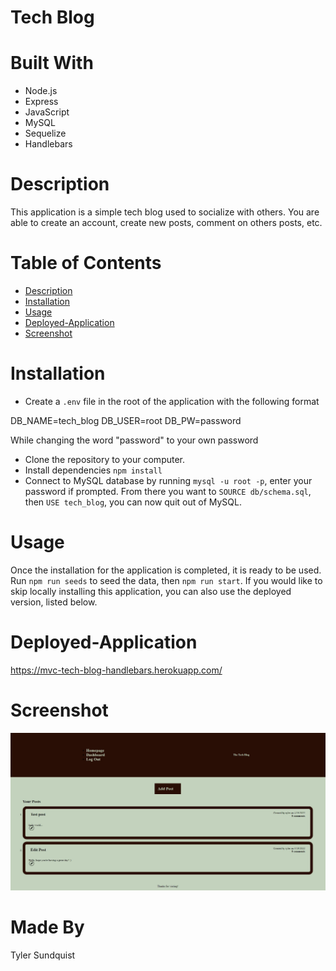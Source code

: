 # Tech Blog

# Built With
- Node.js
- Express
- JavaScript
- MySQL
- Sequelize
- Handlebars

# Description
This application is a simple tech blog used to socialize with others. You are able to create an account, create new posts, comment on others posts, etc.

# Table of Contents
- [Description](#description)
- [Installation](#installation)
- [Usage](#usage)
- [Deployed-Application](#deployed-application)
- [Screenshot](#screenshot)

# Installation
- Create a `.env` file in the root of the application with the following format

DB_NAME=tech_blog
DB_USER=root
DB_PW=password

While changing the word "password" to your own password

- Clone the repository to your computer.
- Install dependencies `npm install`
- Connect to MySQL database by running `mysql -u root -p`, enter your password if prompted. From there you want to `SOURCE db/schema.sql`, then `USE tech_blog`, you can now quit out of MySQL.

# Usage
Once the installation for the application is completed, it is ready to be used. Run `npm run seeds` to seed the data, then `npm run start`. If you would like to skip locally installing this application, you can also use the deployed version, listed below.

# Deployed-Application
https://mvc-tech-blog-handlebars.herokuapp.com/

# Screenshot
![Screenshot](./public/images/tech-blog-ss.JPG)

# Made By
Tyler Sundquist
